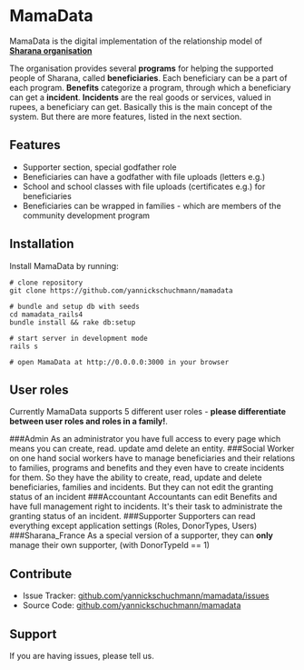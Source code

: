 MamaData
========

MamaData is the digital implementation of the relationship model of [**Sharana organisation**](http://sharana.org)

The organisation provides several **programs** for helping the supported people of Sharana, called **beneficiaries**.
Each beneficiary can be a part of each program. **Benefits** categorize a program, through which a beneficiary can get a **incident**.
**Incidents** are the real goods or services, valued in rupees, a beneficiary can get.
Basically this is the main concept of the system. But there are more features, listed in the next section.

Features
--------

- Supporter section, special godfather role
- Beneficiaries can have a godfather with file uploads (letters e.g.)
- School and school classes with file uploads (certificates e.g.) for beneficiaries
- Beneficiaries can be wrapped in families - which are members of the community development program


Installation
------------

Install MamaData by running:

    # clone repository
    git clone https://github.com/yannickschuchmann/mamadata

    # bundle and setup db with seeds
    cd mamadata_rails4
    bundle install && rake db:setup

    # start server in development mode
    rails s

    # open MamaData at http://0.0.0.0:3000 in your browser

User roles
----------

Currently MamaData supports 5 different user roles - **please differentiate between user roles and roles in a family!**.

###Admin
As an administrator you have full access to every page which means you can create, read. update amd delete an entity.
###Social Worker
on one hand social workers have to manage beneficiaries and their relations to families, programs and benefits and they even have to create incidents for them.
So they have the ability to create, read, update and delete beneficiaries, families and incidents. But they can not edit the granting status of an incident
###Accountant
Accountants can edit Benefits and have full management right to incidents. It's their task to administrate the granting status of an incident.
###Supporter
Supporters can read everything except application settings (Roles, DonorTypes, Users)
###Sharana_France
As a special version of a supporter, they can **only** manage their own supporter, (with DonorTypeId == 1)

Contribute
----------

- Issue Tracker: [github.com/yannickschuchmann/mamadata/issues](https://github.com/yannickschuchmann/mamadata/issues)
- Source Code: [github.com/yannickschuchmann/mamadata](https://github.com/yannickschuchmann/mamadata)

Support
-------

If you are having issues, please tell us.
